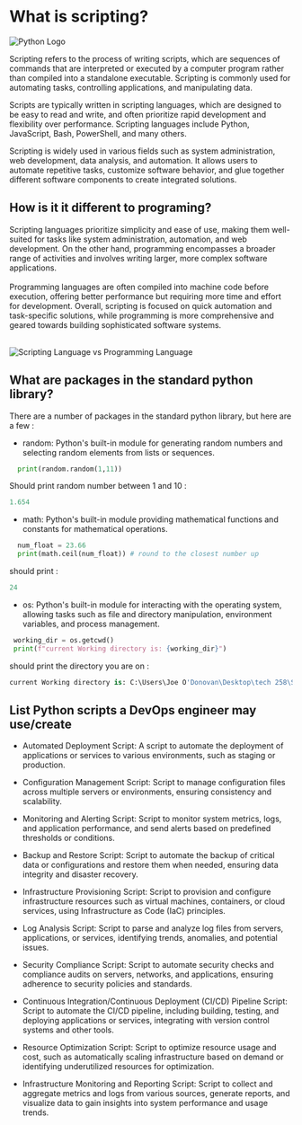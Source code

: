 # What is scripting? 

![Python Logo](https://www.python.org/static/community_logos/python-logo-master-v3-TM-flattened.png)


Scripting refers to the process of writing scripts, which are sequences of commands that are interpreted or executed by a computer program rather than compiled into a standalone executable. Scripting is commonly used for automating tasks, controlling applications, and manipulating data.

Scripts are typically written in scripting languages, which are designed to be easy to read and write,
and often prioritize rapid development and flexibility over performance.
Scripting languages include Python, JavaScript, Bash, PowerShell, and many others.

Scripting is widely used in various fields such as system administration, web development, data analysis, and automation. It allows users to automate repetitive tasks, customize software behavior, and glue together different software components to create integrated solutions.

## How is it it different to programing?

Scripting languages prioritize simplicity and ease of use,
making them well-suited for tasks like system administration,
automation, and web development. On the other hand, programming
encompasses a broader range of activities and involves writing
larger, more complex software applications. 
<br>
<br>
Programming languages
are often compiled into machine code before execution, offering better performance but requiring more time and effort for development.
Overall, scripting is focused on quick automation and task-specific solutions, 
while programming is more comprehensive and geared towards building sophisticated 
software systems.
<br>
<br>

![Scripting Language vs Programming Language](https://visionx.io/wp-content/uploads/2023/03/Scripting-Language-vs-Programming-Language-300x300.png)

## What are packages in the standard python library?

There are a number of packages in the standard python library, but here are a few : 

* random: Python's built-in module for generating random numbers and selecting random elements from lists or sequences.
````python
  print(random.random(1,11))
````
Should print random number between 1 and 10 : 
````python 
1.654
````

* math: Python's built-in module providing mathematical functions and constants for mathematical operations.
````python
  num_float = 23.66
  print(math.ceil(num_float)) # round to the closest number up
````
should print : 
````python 
24
````

* os: Python's built-in module for interacting with the operating system, allowing tasks such as file and directory manipulation, environment variables, and process management.
````python
 working_dir = os.getcwd()
 print(f"current Working directory is: {working_dir}")
````
should print the directory you are on : 
````python 
current Working directory is: C:\Users\Joe O'Donovan\Desktop\tech 258\SpartaGitHub\python_learning\scripting
````

## List Python scripts a DevOps engineer may use/create

* Automated Deployment Script: A script to automate the deployment of applications or services to various environments, such as staging or production.

* Configuration Management Script: Script to manage configuration files across multiple servers or environments, ensuring consistency and scalability.

* Monitoring and Alerting Script: Script to monitor system metrics, logs, and application performance, and send alerts based on predefined thresholds or conditions.

* Backup and Restore Script: Script to automate the backup of critical data or configurations and restore them when needed, ensuring data integrity and disaster recovery.

* Infrastructure Provisioning Script: Script to provision and configure infrastructure resources such as virtual machines, containers, or cloud services, using Infrastructure as Code (IaC) principles.

* Log Analysis Script: Script to parse and analyze log files from servers, applications, or services, identifying trends, anomalies, and potential issues.

* Security Compliance Script: Script to automate security checks and compliance audits on servers, networks, and applications, ensuring adherence to security policies and standards.

* Continuous Integration/Continuous Deployment (CI/CD) Pipeline Script: Script to automate the CI/CD pipeline, including building, testing, and deploying applications or services, integrating with version control systems and other tools.

* Resource Optimization Script: Script to optimize resource usage and cost, such as automatically scaling infrastructure based on demand or identifying underutilized resources for optimization.

* Infrastructure Monitoring and Reporting Script: Script to collect and aggregate metrics and logs from various sources, generate reports, and visualize data to gain insights into system performance and usage trends.